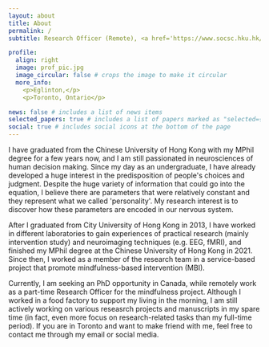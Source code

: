 ```yaml
---
layout: about
title: About
permalink: /
subtitle: Research Officer (Remote), <a href='https://www.socsc.hku.hk/jcpanda/?lang=en'>Jockey Club “Peace and Awareness” Mindfulness Culture in Schools Initiative</a>, University of Hong Kong

profile:
  align: right
  image: prof_pic.jpg
  image_circular: false # crops the image to make it circular
  more_info: 
    <p>Eglinton,</p>
    <p>Toronto, Ontario</p>

news: false # includes a list of news items
selected_papers: true # includes a list of papers marked as "selected={true}"
social: true # includes social icons at the bottom of the page
---
```


I have graduated from the Chinese University of Hong Kong with my MPhil degree for a few years now, and I am still passionated in neurosciences of human decision making. Since my day as an undergraduate, I have already developed a huge interest in the predisposition of people's choices and judgment. Despite the huge variety of information that could go into the equation, I believe there are parameters that were relatively constant and they represent what we called 'personality'. My research interest is to discover how these parameters are encoded in our nervous system.

After I graduated from City University of Hong Kong in 2013, I have worked in different laboratories to gain experiences of practical research (mainly intervention study) and neuroimaging techniques (e.g. EEG, fMRI), and finished my MPhil degree at the Chinese University of Hong Kong in 2021. Since then, I worked as a member of the research team in a service-based project that promote mindfulness-based intervention (MBI).

Currently, I am seeking an PhD opportunity in Canada, while remotely work as a part-time Research Officer for the mindfulness project. Although I worked in a food factory to support my living in the morning, I am still actively working on various reseasrch projects and manuscripts in my spare time (in fact, even more focus on research-related tasks than my full-time period). If you are in Toronto and want to make friend with me, feel free to contact me through my email or social media.
